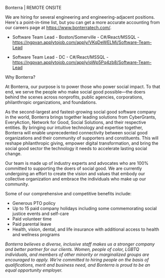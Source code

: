 Bonterra | REMOTE ONSITE

We are hiring for several engineering and engineering-adjacent positions.  Here's a point-in-time list, but you can get a more accurate accounting from our careers page at https://www.bonterratech.com/.

* Software Team Lead - Boston/Somerville - C#/React/MSSQL - https://ngpvan.applytojob.com/apply/VKqDeWELMi/Software-Team-Lead

* Software Team Lead - DC - C#/React/MSSQL - https://ngpvan.applytojob.com/apply/qWp5Pq4zb8/Software-Team-Lead

Why Bonterra?

At Bonterra, our purpose is to power those who power social impact. To that end, we serve the people who make social good possible—the doers behind the scenes across nonprofits, public agencies, corporations, philanthropic organizations, and foundations.

As the second-largest and fastest-growing social good software company in the world, Bonterra brings together leading solutions from CyberGrants, EveryAction, Network for Good, Social Solutions, and their respective entities. By bringing our intuitive technology and expertise together, Bonterra will enable unprecedented connectivity between social good organizations and their community of supporters and constituents. This will reshape philanthropic giving, empower digital transformation, and bring the social good sector the technology it needs to accelerate lasting social change.

Our team is made up of industry experts and advocates who are 100% committed to supporting the doers of social good. We are currently undergoing an effort to create the vision and values that embody our collective organization and embrace the individuals who make up our community.

Some of our comprehensive and competitive benefits include:

- Generous PTO policy
- Up to 15 paid company holidays including some commemorating social justice events and self-care
- Paid volunteer time
- Paid parental leave
- Health, vision, dental, and life insurance with additional access to health and wellness programs

*Bonterra believes a diverse, inclusive staff makes us a stronger company and better partner for our clients. Women, people of color, LGBTQ individuals, and members of other minority or marginalized groups are encouraged to apply. We’re committed to hiring people on the basis of qualifications, merit and business need, and Bonterra is proud to be an equal opportunity employer.*
